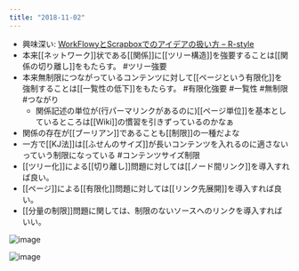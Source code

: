 ```yaml
---
title: "2018-11-02"
---
```


- 興味深い: [WorkFlowyとScrapboxでのアイデアの扱い方 – R-style](https://rashita.net/blog/?p=26040)
- 本来[[ネットワーク]]状である[[関係]]に[[ツリー構造]]を強要することは[[関係の切り離し]]をもたらす。 #ツリー強要
- 本来無制限につながっているコンテンツに対して[[ページという有限化]]を強制することは[[一覧性の低下]]をもたらす。 #有限化強要 #一覧性 #無制限 #つながり
    - 関係記述の単位が(行パーマリンクがあるのに)[[ページ単位]]を基本としているところは[[Wiki]]の慣習を引きずっているのかなぁ
- 関係の存在が[[ブーリアン]]であることも[[制限]]の一種だよな
- 一方で[[KJ法]]は[[ふせんのサイズ]]が長いコンテンツを入れるのに適さないっていう制限になっている #コンテンツサイズ制限
- [[ツリー化]]による[[切り離し]]問題に対しては[[ノード間リンク]]を導入すれば良い。
- [[ページ]]による[[有限化]]問題に対しては[[リンク先展開]]を導入すれば良い。
- [[分量の制限]]問題に関しては、制限のないソースへのリンクを導入すればいい。

![image](https://gyazo.com/815ef1ed51f27d549a7231e7ed41e38c/thumb/1000)

![image](https://gyazo.com/9b340785ea3601677d775ed301fd8a5f/thumb/1000)


